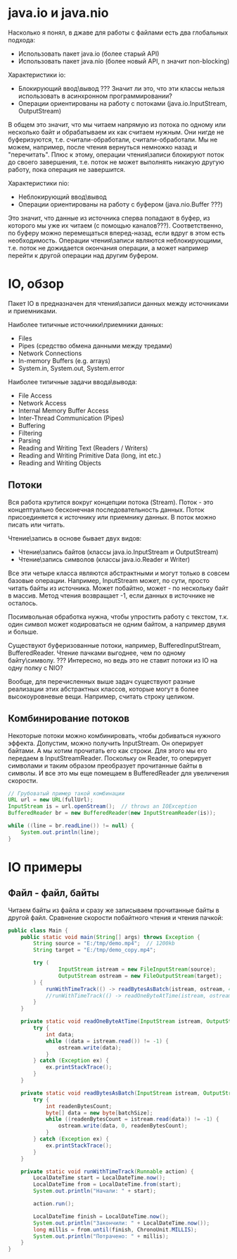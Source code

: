 # java.io и java.nio

Насколько я понял, в джаве для работы с файлами есть два глобальных подхода:

* Использовать пакет java.io (более старый API)
* Использовать пакет java.nio (более новый API, n значит non-blocking)

Характеристики io:

* Блокирующий ввод\вывод  ??? Значит ли это, что эти классы нельзя использовать в асинхронном программировании?
* Операции ориентированы на работу с потоками (java.io.InputStream, OutputStream)

В общем это значит, что мы читаем напрямую из потока по одному или несколько байт и обрабатываем их как считаем нужным. Они нигде не буферизуются, т.е. считали-обработали, считали-обработали. Мы не можем, например, после чтения вернуться немножко назад и "перечитать". Плюс к этому, операции чтения\записи блокируют поток до своего завершения, т.е. поток не может выполнять никакую другую работу, пока операция не завершится.

Характеристики nio:

* Неблокирующий ввод\вывод
* Операции ориентированы на работу с буфером (java.nio.Buffer ???)

Это значит, что данные из источника сперва попадают в буфер, из которого мы уже их читаем (с помощью каналов???). Соответственно, по буферу можно перемещаться вперед-назад, если вдруг в этом есть необходимость. Операции чтения\записи являются неблокирующими, т.е. поток не дожидается окончания операции, а может например перейти к другой операции над другим буфером.

# IO, обзор

Пакет IO в предназначен для чтения\записи данных между источниками и приемниками.

Наиболее типичные источники\приемники данных:

- Files
- Pipes (средство обмена данными между тредами)
- Network Connections
- In-memory Buffers (e.g. arrays)
- System.in, System.out, System.error

Наиболее типичные задачи ввода\вывода:

- File Access
- Network Access
- Internal Memory Buffer Access
- Inter-Thread Communication (Pipes)
- Buffering
- Filtering
- Parsing
- Reading and Writing Text (Readers / Writers) 
- Reading and Writing Primitive Data (long, int etc.)
- Reading and Writing Objects

## Потоки

Вся работа крутится вокруг концепции потока (Stream). Поток - это концептуально бесконечная последовательность данных. Поток присоединяется к источнику или приемнику данных. В поток можно писать или читать.

Чтение\запись в основе бывает двух видов:

* Чтение\запись байтов (классы java.io.InputStream и OutputStream)
* Чтение\запись символов (классы java.io.Reader и Writer)

Все эти четыре класса являются абстрактными и могут только в совсем базовые операции. Например, InputStream может, по сути, просто читать байты из источника. Может побайтно, может - по нескольку байт в массив. Метод чтения возвращает -1, если данных в источнике не осталось.

Посимвольная обработка нужна, чтобы упростить работу с текстом, т.к. один символ может кодироваться не одним байтом, а например двумя и больше.

Существуют буферизованные потоки, например, BufferedInputStream, BufferedReader. Чтение пачками выгоднее, чем по одному байту\символу. ??? Интересно, но ведь это не ставит потоки из IO на одну полку с NIO?

Вообще, для перечисленных выше задач существуют разные реализации этих абстрактных классов, которые могут в более высокоуровневые вещи. Например, считать строку целиком.

## Комбинирование потоков

Некоторые потоки можно комбинировать, чтобы добиваться нужного эффекта. Допустим, можно получить InputStream. Он оперирует байтами. А мы хотим прочитать его как строки. Для этого мы его передаем в InputStreamReader. Поскольку он Reader, то оперирует символами и таким образом преобразует прочитанные байты в символы. И все это мы еще помещаем в BufferedReader для увеличения скорости.

```java
// Грубоватый пример такой комбинации
URL url = new URL(fullUrl);
InputStream is = url.openStream();  // throws an IOException
BufferedReader br = new BufferedReader(new InputStreamReader(is));

while ((line = br.readLine()) != null) {
    System.out.println(line);
}
```



# IO примеры

## Файл - файл, байты

Читаем байты из файла и сразу же записываем прочитанные байты в другой файл. Сравнение скорости побайтного чтения и чтения пачкой:

```java
public class Main {
    public static void main(String[] args) throws Exception {
        String source = "E:/tmp/demo.mp4";  // 1200kb
        String target = "E:/tmp/demo_copy.mp4";

        try (
                InputStream istream = new FileInputStream(source);
                OutputStream ostream = new FileOutputStream(target);
        ) {
            runWithTimeTrack(() -> readBytesAsBatch(istream, ostream, 4096));  // 28 ms
            //runWithTimeTrack(() -> readOneByteAtTime(istream, ostream));  // 7626 ms
        }
    }

    private static void readOneByteAtTime(InputStream istream, OutputStream ostream) {
        try {
            int data;
            while ((data = istream.read()) != -1) {
                ostream.write(data);
            }
        } catch (Exception ex) {
            ex.printStackTrace();
        }
    }

    private static void readBytesAsBatch(InputStream istream, OutputStream ostream, int batchSize) {
        try {
            int readenBytesCount;
            byte[] data = new byte[batchSize];
            while ((readenBytesCount = istream.read(data)) != -1) {
                ostream.write(data, 0, readenBytesCount);
            }
        } catch (Exception ex) {
            ex.printStackTrace();
        }
    }

    private static void runWithTimeTrack(Runnable action) {
        LocalDateTime start = LocalDateTime.now();
        LocalDateTime from = LocalDateTime.from(start);
        System.out.println("Начали: " + start);

        action.run();

        LocalDateTime finish = LocalDateTime.now();
        System.out.println("Закончили: " + LocalDateTime.now());
        long millis = from.until(finish, ChronoUnit.MILLIS);
        System.out.println("Потрачено: " + millis);
    }
}
```

